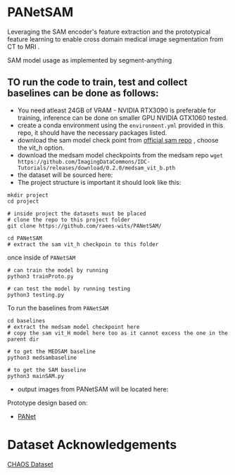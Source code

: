 # PANetSAM

Leveraging the SAM encoder's feature extraction and the prototypical feature learning to enable cross domain medical image segmentation from CT to MRI .


SAM model usage as implemented by segment-anything 
## TO run the code to train, test and collect baselines can be done as follows:
- You need atleast 24GB of VRAM - NVIDIA RTX3090 is preferable for training, inference can be done on smaller GPU NVIDIA GTX1060 tested.
- create a conda environment using the `environment.yml` provided in this repo, it should have the necessary packages listed.
- download the sam model check point from [official sam repo](https://github.com/facebookresearch/segment-anything?tab=readme-ov-file#model-checkpoints) , choose the vit_h option.
- download the medsam model checkpoints from the medsam repo `wget https://github.com/ImagingDataCommons/IDC-Tutorials/releases/download/0.2.0/medsam_vit_b.pth`
- the dataset will be sourced here:
- The project structure is important it should look like this:
```
mkdir project
cd project

# inside project the datasets must be placed
# clone the repo to this project folder
git clone https://github.com/raees-wits/PANetSAM/

cd PANetSAM
# extract the sam vit_h checkpoin to this folder
```

once inside of `PANetSAM`
```
# can train the model by running
python3 trainProto.py

# can test the model by running testing
python3 testing.py
```

To run the baselines from `PANetSAM`
```
cd baselines
# extract the medsam model checkpoint here
# copy the sam vit_H model here too as it cannot excess the one in the parent dir

# to get the MEDSAM baseline
python3 medsambaseline

# to get the SAM baseline
python3 mainSAM.py
```

- output images from PANetSAM will be located here:

Prototype design based on:
- [PANet](https://github.com/kaixin96/PANet)

# Dataset Acknowledgements
[CHAOS Dataset](https://chaos.grand-challenge.org/Publications/)
